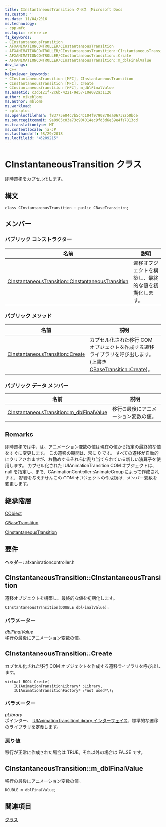 ```yaml
---
title: CInstantaneousTransition クラス |Microsoft Docs
ms.custom: ''
ms.date: 11/04/2016
ms.technology:
- cpp-mfc
ms.topic: reference
f1_keywords:
- CInstantaneousTransition
- AFXANIMATIONCONTROLLER/CInstantaneousTransition
- AFXANIMATIONCONTROLLER/CInstantaneousTransition::CInstantaneousTransition
- AFXANIMATIONCONTROLLER/CInstantaneousTransition::Create
- AFXANIMATIONCONTROLLER/CInstantaneousTransition::m_dblFinalValue
dev_langs:
- C++
helpviewer_keywords:
- CInstantaneousTransition [MFC], CInstantaneousTransition
- CInstantaneousTransition [MFC], Create
- CInstantaneousTransition [MFC], m_dblFinalValue
ms.assetid: c3d5121f-2c6b-4221-9e57-10e082a31120
author: mikeblome
ms.author: mblome
ms.workload:
- cplusplus
ms.openlocfilehash: f83775e04c7b5c4c104f9790870ea067392b0bce
ms.sourcegitcommit: 9a0905c03a73c904014ec9fd3d6e59e4fa7813cd
ms.translationtype: MT
ms.contentlocale: ja-JP
ms.lasthandoff: 08/29/2018
ms.locfileid: "43209215"
---
```

# <a name="cinstantaneoustransition-class"></a>CInstantaneousTransition クラス
即時遷移をカプセル化します。  
  
## <a name="syntax"></a>構文  
  
```  
class CInstantaneousTransition : public CBaseTransition;  
```  
  
## <a name="members"></a>メンバー  
  
### <a name="public-constructors"></a>パブリック コンストラクター  
  
|名前|説明|  
|----------|-----------------|  
|[CInstantaneousTransition::CInstantaneousTransition](#cinstantaneoustransition)|遷移オブジェクトを構築し、最終的な値を初期化します。|  
  
### <a name="public-methods"></a>パブリック メソッド  
  
|名前|説明|  
|----------|-----------------|  
|[CInstantaneousTransition::Create](#create)|カプセル化された移行 COM オブジェクトを作成する遷移ライブラリを呼び出します。 (上書き[CBaseTransition::Create](../../mfc/reference/cbasetransition-class.md#create))。|  
  
### <a name="public-data-members"></a>パブリック データ メンバー  
  
|名前|説明|  
|----------|-----------------|  
|[CInstantaneousTransition::m_dblFinalValue](#m_dblfinalvalue)|移行の最後にアニメーション変数の値。|  
  
## <a name="remarks"></a>Remarks  
 即時遷移では中、は、アニメーション変数の値は現在の値から指定の最終的な値をすぐに変更します。 この遷移の期間は、常に 0 です。 すべての遷移が自動的にクリアされますが、お勧めするそれらに割り当てられている新しい演算子を使用します。 カプセル化された IUIAnimationTransition COM オブジェクトは、null を指定し、まで、CAnimationController::AnimateGroup によって作成されます。 影響を与えませんこの COM オブジェクトの作成後は、メンバー変数を変更します。  
  
## <a name="inheritance-hierarchy"></a>継承階層  
 [CObject](../../mfc/reference/cobject-class.md)  
  
 [CBaseTransition](../../mfc/reference/cbasetransition-class.md)  
  
 [CInstantaneousTransition](../../mfc/reference/cinstantaneoustransition-class.md)  
  
## <a name="requirements"></a>要件  
 **ヘッダー:** afxanimationcontroller.h  
  
##  <a name="cinstantaneoustransition"></a>  CInstantaneousTransition::CInstantaneousTransition  
 遷移オブジェクトを構築し、最終的な値を初期化します。  
  
```  
CInstantaneousTransition(DOUBLE dblFinalValue);
```  
  
### <a name="parameters"></a>パラメーター  
 *dblFinalValue*  
 移行の最後にアニメーション変数の値。  
  
##  <a name="create"></a>  CInstantaneousTransition::Create  
 カプセル化された移行 COM オブジェクトを作成する遷移ライブラリを呼び出します。  
  
```  
virtual BOOL Create(
    IUIAnimationTransitionLibrary* pLibrary,  
    IUIAnimationTransitionFactory* \*not used*\);
```  
  
### <a name="parameters"></a>パラメーター  
*pLibrary*  
 ポインター、 [IUIAnimationTransitionLibrary インターフェイス](/windows/desktop/api/uianimation/nn-uianimation-iuianimationtransitionlibrary)、標準的な遷移のライブラリを定義します。  

  
### <a name="return-value"></a>戻り値  
 移行が正常に作成された場合は TRUE。それ以外の場合は FALSE です。  
  
##  <a name="m_dblfinalvalue"></a>  CInstantaneousTransition::m_dblFinalValue  
 移行の最後にアニメーション変数の値。  
  
```  
DOUBLE m_dblFinalValue;  
```  
  
## <a name="see-also"></a>関連項目  
 [クラス](../../mfc/reference/mfc-classes.md)

